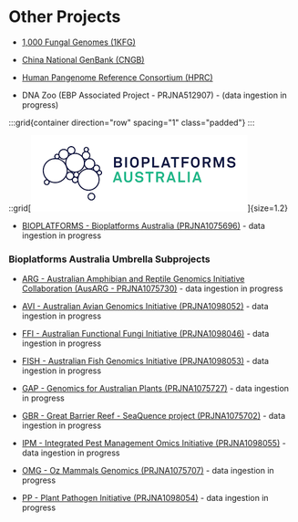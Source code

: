 <!--
Content to display at /projects
-->


# Other Projects


- [1,000 Fungal Genomes (1KFG)](/projects/1KFG)

- [China National GenBank (CNGB)](/projects/CNGB)

- [Human Pangenome Reference Consortium (HPRC)](/projects/HPRC)

- DNA Zoo (EBP Associated Project - PRJNA512907) - (data ingestion in progress)

:::grid{container direction="row" spacing="1" class="padded"}
:::

::grid[![GoaT](/static/images/Bioplatforms.png)]{size=1.2}

- [BIOPLATFORMS - Bioplatforms Australia (PRJNA1075696)](/projects/BIOPLATFORMS) - data ingestion in progress

### Bioplatforms Australia Umbrella Subprojects

- [ARG - Australian Amphibian and Reptile Genomics Initiative Collaboration (AusARG - PRJNA1075730)](/projects/ARG) - data ingestion in progress

- [AVI - Australian Avian Genomics Initiative (PRJNA1098052)](/projects/AVI) - data ingestion in progress

- [FFI - Australian Functional Fungi Initiative (PRJNA1098046)](/projects/FFI) - data ingestion in progress

- [FISH - Australian Fish Genomics Initiative (PRJNA1098053)](/projects/FISH) - data ingestion in progress

- [GAP - Genomics for Australian Plants (PRJNA1075727)](/projects/GAP) - data ingestion in progress

- [GBR - Great Barrier Reef - SeaQuence project (PRJNA1075702)](/projects/GBR) - data ingestion in progress

- [IPM - Integrated Pest Management Omics Initiative (PRJNA1098055)](/projects/IPM) - data ingestion in progress

- [OMG - Oz Mammals Genomics (PRJNA1075707)](/projects/OMG) - data ingestion in progress

- [PP - Plant Pathogen Initiative (PRJNA1098054)](/projects/PP) - data ingestion in progress
